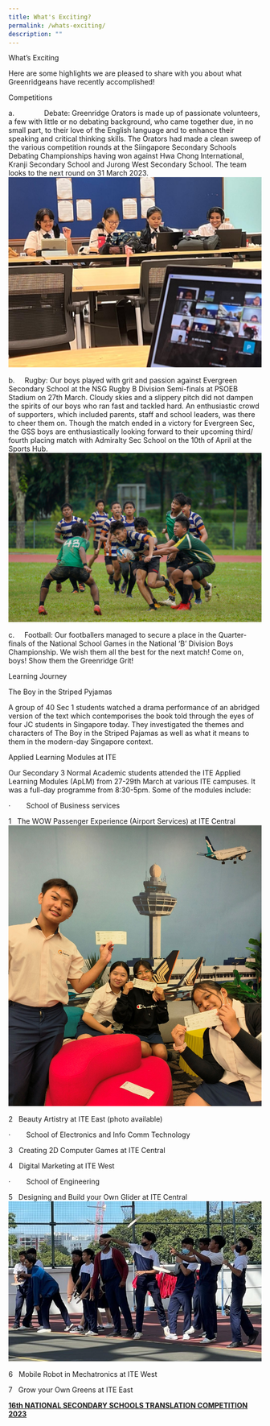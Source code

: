 ```yaml
---
title: What's Exciting?
permalink: /whats-exciting/
description: ""
---
```

What’s Exciting

Here are some highlights we are pleased to share with you about what Greenridgeans have recently accomplished!

Competitions

a.               Debate: Greenridge Orators is made up of passionate volunteers, a few with little or no debating background, who came together due, in no small part, to their love of the English language and to enhance their speaking and critical thinking skills. The Orators had made a clean sweep of the various competition rounds at the Siingapore Secondary Schools Debating Championships having won against Hwa Chong International, Kranji Secondary School and Jurong West Secondary School. The team looks to the next round on 31 March 2023. ![](/images/Whats%20Exciting/debating%20via%20zoom.jpeg)

b.     Rugby: Our boys played with grit and passion against Evergreen Secondary School at the NSG Rugby B Division Semi-finals at PSOEB Stadium on 27th March. Cloudy skies and a slippery pitch did not dampen the spirits of our boys who ran fast and tackled hard. An enthusiastic crowd of supporters, which included parents, staff and school leaders, was there to cheer them on. Though the match ended in a victory for Evergreen Sec, the GSS boys are enthusiastically looking forward to their upcoming third/ fourth placing match with Admiralty Sec School on the 10th of April at the Sports Hub.  ![](/images/Whats%20Exciting/rugby%20p.png)

c.     Football: Our footballers managed to secure a place in the Quarter-finals of the National School Games in the National ‘B’ Division Boys Championship. We wish them all the best for the next match! Come on, boys! Show them the Greenridge Grit!

Learning Journey

The Boy in the Striped Pyjamas

A group of 40 Sec 1 students watched a drama performance of an abridged version of the text which contemporises the book told through the eyes of four JC students in Singapore today. They investigated the themes and characters of The Boy in the Striped Pajamas as well as what it means to them in the modern-day Singapore context.  

Applied Learning Modules at ITE

Our Secondary 3 Normal Academic students attended the ITE Applied Learning Modules (ApLM) from 27-29th March at various ITE campuses. It was a full-day programme from 8:30-5pm. Some of the modules include:

·        School of Business services

1   The WOW Passenger Experience (Airport Services) at ITE Central ![](/images/Whats%20Exciting/central%20wow.jpg)

2   Beauty Artistry at ITE East (photo available)

·        School of Electronics and Info Comm Technology

3   Creating 2D Computer Games at ITE Central

4   Digital Marketing at ITE West

·        School of Engineering

5   Designing and Build your Own Glider at ITE Central ![](/images/Whats%20Exciting/our%20boys%20trying%20out%20their%20gliders.jfif)

6   Mobile Robot in Mechatronics at ITE West

7   Grow your Own Greens at ITE East

[**16th NATIONAL SECONDARY SCHOOLS TRANSLATION COMPETITION 2023**](/others/news-archive/2023/translation-competition/)